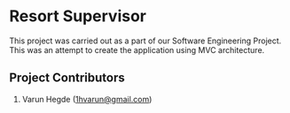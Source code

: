 # Resort Supervisor

This project was carried out as a part of our Software Engineering Project. This was an attempt to create the application using MVC architecture. 


## Project Contributors

1. Varun Hegde (1hvarun@gmail.com)